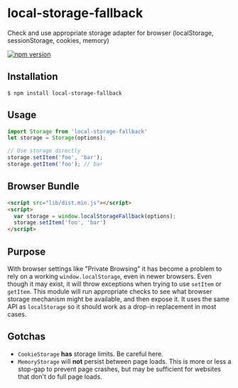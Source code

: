 # local-storage-fallback
Check and use appropriate storage adapter for browser (localStorage, sessionStorage, cookies, memory)

[![npm version](https://badge.fury.io/js/local-storage-fallback.svg)](https://badge.fury.io/js/local-storage-fallback)

## Installation

```
$ npm install local-storage-fallback
```

## Usage

```js
import Storage from 'local-storage-fallback'
let storage = Storage(options);

// Use storage directly
storage.setItem('foo', 'bar');
storage.getItem('foo'); // bar

```

## Browser Bundle

```html
<script src="lib/dist.min.js"></script>
<script>
  var storage = window.localStorageFallback(options);
  storage.setItem('foo', 'bar')
</script>
```

## Purpose

With browser settings like "Private Browsing" it has become a problem to rely on a working `window.localStorage`, even in newer browsers. Even though it may exist, it will throw exceptions when trying to use `setItem` or `getItem`. This module will run appropriate checks to see what browser storage mechanism might be available, and then expose it. It uses the same API as `localStorage` so it should work as a drop-in replacement in most cases.

## Gotchas

* `CookieStorage` __has__ storage limits. Be careful here.
* `MemoryStorage` will __not__ persist between page loads. This is more or less a stop-gap to prevent page crashes, but may be sufficient for websites that don't do full page loads.
